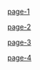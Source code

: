 
[page-1](OEM-Docs/VAG/2004-cayenne-3.2-1.pdf)

[page-2](OEM-Docs/VAG/2004-cayenne-3.2-2.pdf)

[page-3](OEM-Docs/VAG/2004-cayenne-3.2-3.pdf)

[page-4](OEM-Docs/VAG/2004-cayenne-3.2-4.pdf)
